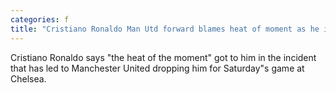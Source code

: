 ```yaml
---
categories: f
title: "Cristiano Ronaldo Man Utd forward blames heat of moment as he is dropped"
---
```

Cristiano Ronaldo says "the heat of the moment" got to him in the incident that has led to Manchester United dropping him for Saturday"s game at Chelsea.